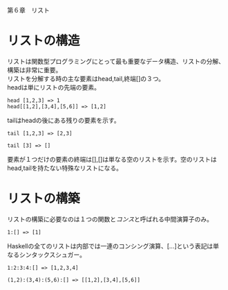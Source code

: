 第６章　リスト

# リストの構造

リストは関数型プログラミングにとって最も重要なデータ構造、リストの分解、構築は非常に重要。  
リストを分解する時の主な要素はhead,tail,終端[]の３つ。  
headは単にリストの先端の要素。  

~~~
head [1,2,3] => 1
head[[1,2],[3,4],[5,6]] => [1,2]
~~~  
tailはheadの後にある残りの要素を示す。  
  
~~~
tail [1,2,3] => [2,3]

tail [3] => []
~~~  

要素が１つだけの要素の終端は[],[]は単なる空のリストを示す。空のリストはhead,tailを持たない特殊なリストになる。  

# リストの構築

リストの構築に必要なのは１つの関数と*コンス*と呼ばれる中間演算子のみ。  
~~~
1:[] => [1]
~~~  

Haskellの全てのリストは内部では一連のコンシング演算、[...]という表記は単なるシンタックスシュガー。  
~~~
1:2:3:4:[] => [1,2,3,4]

(1,2):(3,4):(5,6):[] => [[1,2],[3,4],[5,6]]
~~~  


